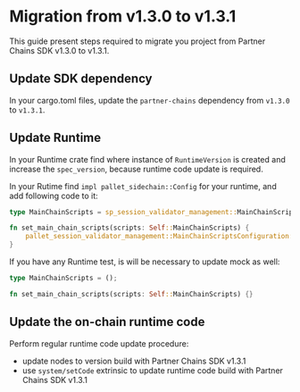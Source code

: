 # Migration from v1.3.0 to v1.3.1

This guide present steps required to migrate you project from Partner Chains SDK v1.3.0 to v1.3.1.

## Update SDK dependency

In your cargo.toml files, update the `partner-chains` dependency from `v1.3.0` to `v1.3.1`.

## Update Runtime

In your Runtime crate find where instance of `RuntimeVersion` is created and increase the `spec_version`,
because runtime code update is required.

In your Rutime find `impl pallet_sidechain::Config` for your runtime,
and add following code to it:
```rust
type MainChainScripts = sp_session_validator_management::MainChainScripts;

fn set_main_chain_scripts(scripts: Self::MainChainScripts) {
	pallet_session_validator_management::MainChainScriptsConfiguration::<Runtime>::set(scripts);
}
```

If you have any Runtime test, is will be necessary to update mock as well:
```rust
type MainChainScripts = ();

fn set_main_chain_scripts(scripts: Self::MainChainScripts) {}
```

## Update the on-chain runtime code

Perform regular runtime code update procedure:
* update nodes to version build with Partner Chains SDK v1.3.1
* use `system/setCode` extrinsic to update runtime code build with Partner Chains SDK v1.3.1
